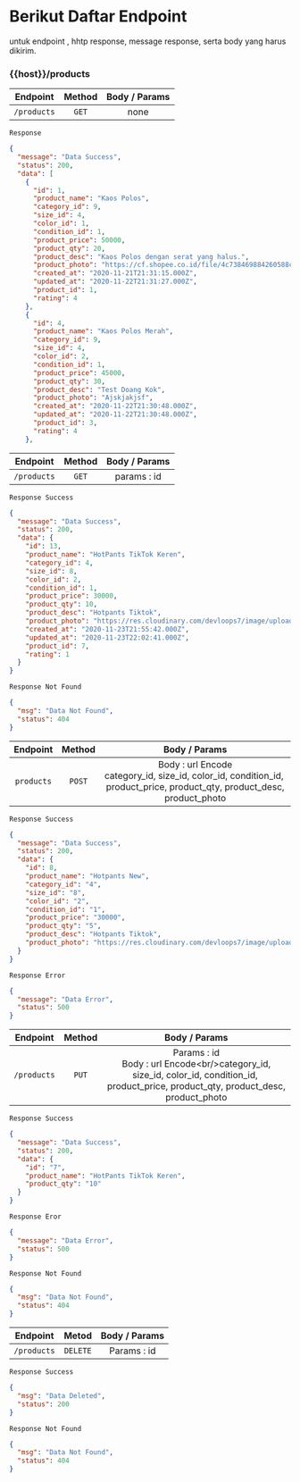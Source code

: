# Berikut Daftar Endpoint

untuk endpoint , hhtp response, message response, serta body yang harus dikirim.



### {{host}}/products

| Endpoint    | Method | Body / Params |
|:-----------:|:------:|:-------------:|
| `/products` | `GET`  | none          |

`Response`

```json
{
  "message": "Data Success",
  "status": 200,
  "data": [
    {
      "id": 1,
      "product_name": "Kaos Polos",
      "category_id": 9,
      "size_id": 4,
      "color_id": 1,
      "condition_id": 1,
      "product_price": 50000,
      "product_qty": 20,
      "product_desc": "Kaos Polos dengan serat yang halus.",
      "product_photo": "https://cf.shopee.co.id/file/4c738469884260588c85a7bbc3f50058",
      "created_at": "2020-11-21T21:31:15.000Z",
      "updated_at": "2020-11-22T21:31:27.000Z",
      "product_id": 1,
      "rating": 4
    },
    {
      "id": 4,
      "product_name": "Kaos Polos Merah",
      "category_id": 9,
      "size_id": 4,
      "color_id": 2,
      "condition_id": 1,
      "product_price": 45000,
      "product_qty": 30,
      "product_desc": "Test Doang Kok",
      "product_photo": "Ajskjakjsf",
      "created_at": "2020-11-22T21:30:48.000Z",
      "updated_at": "2020-11-22T21:30:48.000Z",
      "product_id": 3,
      "rating": 4
    },
```

| Endpoint    | Method | Body / Params |
|:-----------:|:------:|:-------------:|
| `/products` | `GET`  | params : id   |

`Response Success`

```json
{
  "message": "Data Success",
  "status": 200,
  "data": {
    "id": 13,
    "product_name": "HotPants TikTok Keren",
    "category_id": 4,
    "size_id": 8,
    "color_id": 2,
    "condition_id": 1,
    "product_price": 30000,
    "product_qty": 10,
    "product_desc": "Hotpants Tiktok",
    "product_photo": "https://res.cloudinary.com/devloops7/image/upload/v1605447841/newBlanja/ShortCategory_czom62.png",
    "created_at": "2020-11-23T21:55:42.000Z",
    "updated_at": "2020-11-23T22:02:41.000Z",
    "product_id": 7,
    "rating": 1
  }
}
```

`Response Not Found`

```json
{
  "msg": "Data Not Found",
  "status": 404
}
```

| Endpoint   | Method | Body / Params                                                                                                                |
|:----------:|:------:|:----------------------------------------------------------------------------------------------------------------------------:|
| `products` | `POST` | Body : url Encode<br/>category_id, size_id, color_id, condition_id,  product_price, product_qty, product_desc, product_photo |

`Response Success`

```json
{
  "message": "Data Success",
  "status": 200,
  "data": {
    "id": 8,
    "product_name": "Hotpants New",
    "category_id": "4",
    "size_id": "8",
    "color_id": "2",
    "condition_id": "1",
    "product_price": "30000",
    "product_qty": "5",
    "product_desc": "Hotpants Tiktok",
    "product_photo": "https://res.cloudinary.com/devloops7/image/upload/v1605447841/newBlanja/ShortCategory_czom62.png"
  }
}
```

`Response Error`

```json
{
  "message": "Data Error",
  "status": 500
}
```

| Endpoint    | Method | Body / Params                                                                                                                                      |
|:-----------:|:------:|:--------------------------------------------------------------------------------------------------------------------------------------------------:|
| `/products` | `PUT`  | Params : id<br/>Body : url Encode&lt;br/&gt;category_id, size_id, color_id, condition_id,  product_price, product_qty, product_desc, product_photo |

`Response Success`

```json
{
  "message": "Data Success",
  "status": 200,
  "data": {
    "id": "7",
    "product_name": "HotPants TikTok Keren",
    "product_qty": "10"
  }
}
```

`Response Eror`

```json
{
  "message": "Data Error",
  "status": 500
}
```

`Response Not Found`

```json
{
  "msg": "Data Not Found",
  "status": 404
}
```

| Endpoint    | Metod    | Body / Params |
|:-----------:|:--------:|:-------------:|
| `/products` | `DELETE` | Params : id   |

`Response Success`

```json
{
  "msg": "Data Deleted",
  "status": 200
}
```

`Response Not Found`

```json
{
  "msg": "Data Not Found",
  "status": 404
}
```


